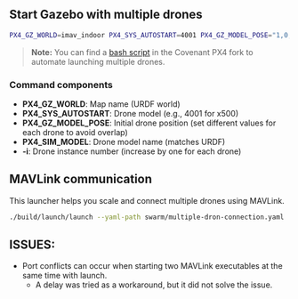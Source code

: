 ## Start Gazebo with multiple drones

```bash
PX4_GZ_WORLD=imav_indoor PX4_SYS_AUTOSTART=4001 PX4_GZ_MODEL_POSE="1,0,0,0,0,0" PX4_SIM_MODEL=gz_x500_lidar_down ./px4/build/px4_sitl_default/bin/px4 -i 0
```

> **Note:** You can find a [bash script](https://github.com/covenant-org/PX4-Autopilot/blob/main/spawn_swarm.sh) in the Covenant PX4 fork to automate launching multiple drones.

### Command components
- **PX4_GZ_WORLD**: Map name (URDF world)
- **PX4_SYS_AUTOSTART**: Drone model (e.g., 4001 for x500)
- **PX4_GZ_MODEL_POSE**: Initial drone position (set different values for each drone to avoid overlap)
- **PX4_SIM_MODEL**: Drone model name (matches URDF)
- **-i**: Drone instance number (increase by one for each drone)

## MAVLink communication

This launcher helps you scale and connect multiple drones using MAVLink.

```bash
./build/launch/launch --yaml-path swarm/multiple-dron-connection.yaml
```

## ISSUES:
- Port conflicts can occur when starting two MAVLink executables at the same time with launch.
    - A delay was tried as a workaround, but it did not solve the issue.